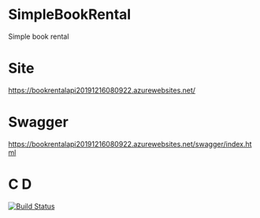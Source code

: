 # SimpleBookRental
Simple book rental

# Site
https://bookrentalapi20191216080922.azurewebsites.net/

# Swagger
https://bookrentalapi20191216080922.azurewebsites.net/swagger/index.html

# C D
[![Build Status](https://dev.azure.com/ignatandrei0674/SimpleBookRental/_apis/build/status/ignatandrei.SimpleBookRental?branchName=master)](https://dev.azure.com/ignatandrei0674/SimpleBookRental/_build/latest?definitionId=6&branchName=master)


